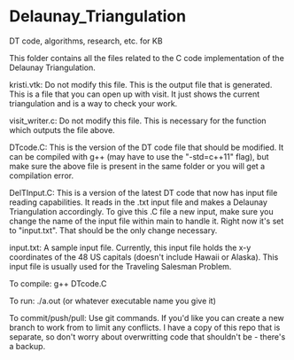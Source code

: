 # Delaunay_Triangulation
DT code, algorithms, research, etc. for KB

This folder contains all the files related to the C code implementation of the Delaunay Triangulation.

kristi.vtk: Do not modify this file. This is the output file that is generated. This is a file that you can open up with visit. It just shows the current triangulation and is a way to check your work.

visit_writer.c: Do not modify this file. This is necessary for the function which outputs the file above.

DTcode.C: This is the version of the DT code file that should be modified. It can be compiled with g++ (may have to use the "-std=c++11" flag), but make sure the above file is present in the same folder or you will get a compilation error. 

DelTInput.C: This is a version of the latest DT code that now has input file reading capabilities. It reads in the .txt input file and makes a Delaunay Triangulation accordingly. To give this .C file a new input, make sure you change the name of the input file within main to handle it. Right now it's set to "input.txt". That should be the only change necessary.

input.txt: A sample input file. Currently, this input file holds the x-y coordinates of the 48 US capitals (doesn't include Hawaii or Alaska). This input file is usually used for the Traveling Salesman Problem.

To compile:
g++ DTcode.C

To run:
./a.out      (or whatever executable name you give it)

To commit/push/pull:
Use git commands. If you'd like you can create a new branch to work from to limit any conflicts. I have a copy of this repo that is separate, so don't worry about overwritting code that shouldn't be - there's a backup.
